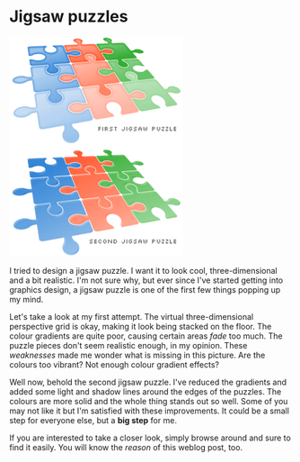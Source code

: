 Jigsaw puzzles
===

![two jigsaw puzzles, first is simplistic, second is more sleek](../images/artwork/web/homepage_first_second_jigsaw_puzzle.png)

I tried to design a jigsaw puzzle. I want it to look cool, three-dimensional and a bit realistic. I'm not sure why, but ever since I've started getting into graphics design, a jigsaw puzzle is one of the first few things popping up my mind.

Let's take a look at my first attempt. The virtual three-dimensional perspective grid is okay, making it look being stacked on the floor. The colour gradients are quite poor, causing certain areas *fade* too much. The puzzle pieces don't seem realistic enough, in my opinion. These *weaknesses* made me wonder what is missing in this picture. Are the colours too vibrant? Not enough colour gradient effects?

Well now, behold the second jigsaw puzzle. I've reduced the gradients and added some light and shadow lines around the edges of the puzzles. The colours are more solid and the whole thing stands out so well. Some of you may not like it but I'm satisfied with these improvements. It could be a small step for everyone else, but a **big step** for me.

If you are interested to take a closer look, simply browse around and sure to find it easily. You will know the *reason* of this weblog post, too.
